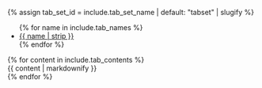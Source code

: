 {% assign tab_set_id = include.tab_set_name | default: "tabset" | slugify %}
<div id="{{tab_set_id}}">
    <ul>
{% for name in include.tab_names %}
        <li><a href="#{{tab_set_id}}-{{forloop.index0}}">{{ name | strip }}</a></li>
{% endfor %}
    </ul>
{% for content in include.tab_contents %}
    <div id="{{tab_set_id}}-{{forloop.index0}}">
    {{ content | markdownify }}
    </div>
{% endfor %}
</div>
<script>$(function(){$("#{{tab_set_id}}").tabs();});</script>
